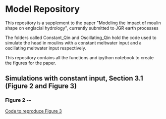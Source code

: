# Model Repository
 This repository is a supplement to the paper "Modeling the impact of moulin shape on englacial hydrology", currently submitted to JGR earth processes

The folders called Constant_Qin and Oscillating_Qin hold the code used to simulate the head in moulins with a constant meltwater input and a oscillating meltwater input respectively.

This repository contains all the functions and ipython notebook to create the figures for the paper.

## Simulations with constant input, Section 3.1 (Figure 2 and Figure 3)

### Figure 2 -- 
[Code to reproduce Figure 3](Figure3.ipynb)
